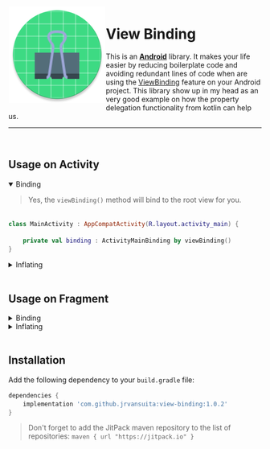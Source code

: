 <img src="app/src/main/res/mipmap-xxxhdpi/ic_launcher_round.png?raw=true" align="left" hspace="1" vspace="1">

# View Binding

This is an [**Android**](https://developer.android.com) library. It makes your life easier by reducing boilerplate code and avoiding redundant lines of code when are using the [ViewBinding](https://developer.android.com/topic/libraries/view-binding) feature on your Android project. This library show up in my head as an very good example on how the property delegation functionality from kotlin can help us.


-----

</br>

## Usage on Activity

<details open><summary>Binding</summary>

> Yes, the ```viewBinding()``` method will bind to the root view for you.

```Kotlin

class MainActivity : AppCompatActivity(R.layout.activity_main) {

    private val binding : ActivityMainBinding by viewBinding()
}

```
</details>

<details><summary>Inflating</summary>

> You don't need to set the layout calling ```setContentView()```. It will be done automatically.
```Kotlin

class MainActivity : AppCompatActivity() {

    private val binding : ActivityMainBinding by viewBinding(ViewBindingMethod.INFLATE)
    
}

```
</details>
    
</br>
    
## Usage on Fragment

<details><summary>Binding</summary>

> The ```viewBinding()``` method will track the fragment view lifecycle and destroy the ViewBinding instance for you.
```Kotlin
class MyFragment : Fragment(R.layout.fragment_layout) {

    private val binding by viewBinding<FragmentLayoutBinding>()
}
```
</details>

<details><summary>Inflating</summary>

> Using this way, it gives you the ```onCreateView```
    
```Kotlin
class MyFragment : Fragment() {

    private val binding by viewBinding<FragmentLayoutBinding>(ViewBindingMethod.INFLATE)

    override fun onCreateView(
        inflater: LayoutInflater,
        container: ViewGroup?,
        savedInstanceState: Bundle?
    ) = binding.root
}
```
</details>

</br>

## Installation
Add the following dependency to your `build.gradle` file:
```groovy
dependencies {
    implementation 'com.github.jrvansuita:view-binding:1.0.2'
}
```
> Don't forget to add the JitPack maven repository to the list of repositories: `maven { url "https://jitpack.io" }`


